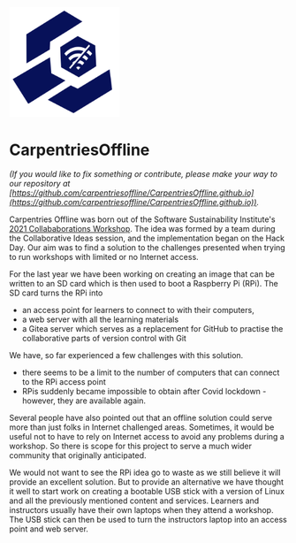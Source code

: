 <img src="images/OFFLINE_a.png" width="200px"> 

# CarpentriesOffline
*(If you would like to fix something or contribute, please make your way to our repository at [https://github.com/carpentriesoffline/CarpentriesOffline.github.io](https://github.com/carpentriesoffline/CarpentriesOffline.github.io)).*

Carpentries Offline was born out of the Software Sustainability Institute's [2021 Collababorations Workshop](https://www.software.ac.uk/cw21?_ga=2.230971867.593926244.1617037201-1031762173.1614775769). The idea was formed by a team during the Collaborative Ideas session, and the implementation began on the Hack Day. Our aim was to find a solution to the challenges presented when trying to run workshops with limited or no Internet access.

For the last year we have been working on creating an image that can be written to an SD card which is then used to boot a Raspberry Pi (RPi). The SD card turns the RPi into 

- an access point for learners to connect to with their computers, 
- a web server with all the learning materials
- a Gitea server which serves as a replacement for GitHub to practise the collaborative parts of version control with Git

We have, so far experienced a few challenges with this solution.
- there seems to be a limit to the number of computers that can connect to the RPi access point
- RPis suddenly became impossible to obtain after Covid lockdown - however, they are available again.

Several people have also pointed out that an offline solution could serve more than just folks in Internet challenged areas. Sometimes, it would be useful not to have to rely on Internet access to avoid any problems during a workshop. So there is scope for this project to serve a much wider community that originally anticipated.

We would not want to see the RPi idea go to waste as we still believe it will provide an excellent solution. But to provide an alternative we have thought it well to start work on creating a bootable USB stick with a version of Linux and all the previously mentioned content and services. Learners and instructors usually have their own laptops when they attend a workshop. The USB stick can then be used to turn the instructors laptop into an access point and web server.
